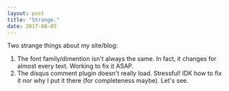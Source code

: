 ```yaml
---
layout: post
title: "Strange."
date: 2017-08-05
---
```


Two strange things about my site/blog:
1. The font family/dimention isn't always the same. In fact, it changes for almost every text. Working to fix it ASAP.
2. The disqus comment plugin doesn't really load. Stressful! IDK how to fix it nor why I put it there (for completeness maybe). Let's see.
